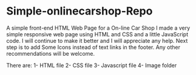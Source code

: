 # Simple-onlinecarshop-Repo
A simple front-end HTML Web Page for a On-line Car Shop
I made a very simple responsive web page using HTML and CSS and a little JavaScript code.
I will continue to make it better and I will appreciate any help.
Next step is to add Some Icons instead of text links in the footer.
Any other recommendations will be welcome.

There are:
1- HTML file
2- CSS file
3- Javascript file
4- Image folder
